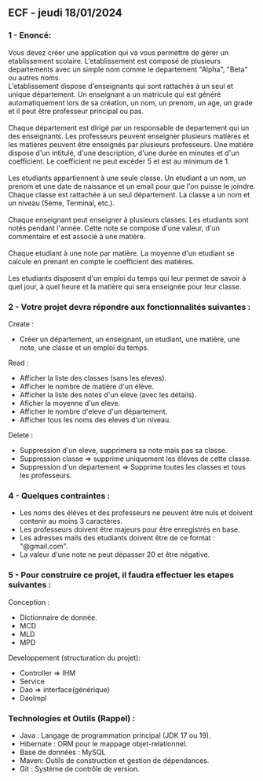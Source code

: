 ## ECF - jeudi 18/01/2024

### 1 - Enoncé:

Vous devez créer une application qui va vous permettre de gérer un etablissement scolaire.
L'etablissement est composé de plusieurs departements avec un simple nom comme le departement "Alpha", "Beta" ou autres noms.</br>
L'etablissement dispose d'enseignants qui sont rattachés à un seul et unique département. Un enseignant a un matricule qui est généré automatiquement lors de sa création, un nom, un prenom, un age, un grade et il peut être professeur principal ou pas. <br/> <br/>
Chaque département est dirigé par un responsable de departement qui un des enseignants. Les professeurs peuvent enseigner plusieurs matières et les matières peuvent être enseignés par plusieurs professeurs. 
Une matière dispose d'un intitulé, d'une description, d'une durée en minutes et d'un coefficient. Le coefficient ne peut excéder 5 et est au minimum de 1. <br/> <br/>
Les etudiants appartiennent à une seule classe. Un etudiant a un nom, un prenom et une date de naissance et un email pour que l'on puisse le joindre. Chaque classe est rattachée à un seul département. La classe a un nom et un niveau (5ème, Terminal, etc.).<br/> <br/>
Chaque enseignant peut enseigner à plusieurs classes. Les etudiants sont notés pendant l'année. Cette note se compose d'une valeur, d'un commentaire et est associé à une matière. <br/> <br/>
Chaque etudiant à une note par matière. La moyenne d'un etudiant se calcule en prenant en compte le coefficient des matières. <br/> <br/>
Les etudiants disposent d'un emploi du temps qui leur permet de savoir à quel jour, à quel heure et la matière qui sera enseignée pour leur classe.

### 2 - Votre projet devra répondre aux fonctionnalités suivantes : 


Create : 

 - Créer un département, un enseignant, un etudiant, une matière, une note, une classe et un emploi du temps.
  
Read : 

 - Afficher la liste des classes (sans les eleves). 
 - Afficher le nombre de matière d'un élève. 
 - Afficher la liste des notes d'un eleve (avec les détails).
 - Aficher la moyenne d'un eleve.
 - Afficher le nombre d'eleve d'un département.
 - Afficher tous les noms des eleves d'un niveau.

Delete : 

 - Suppression d'un eleve, supprimera sa note mais pas sa classe.
 - Suppression classe => supprime uniquement les éléves de cette classe.
 - Suppression d'un departement => Supprime toutes les classes et tous les professeurs.
  

### 4 - Quelques contraintes : 

 - Les noms des éléves et des professeurs ne peuvent être nuls et doivent contenir au moins 3 caractères.
 - Les professeurs doivent être majeurs pour être enregistrés en base.
 - Les adresses mails des etudiants doivent être de ce format : "@gmail.com".
 - La valeur d'une note ne peut dépasser 20 et être négative.


### 5 - Pour construire ce projet, il faudra effectuer les etapes suivantes : 

Conception : 

 - Dictionnaire de donnée.
 - MCD
 - MLD
 - MPD

Developpement (structuration du projet): 

 - Controller => IHM
 - Service
 - Dao => interface(générique)
 - DaoImpl

### Technologies et Outils (Rappel) : 

 - Java : Langage de programmation principal (JDK 17 ou 19).
 - Hibernate : ORM pour le mappage objet-relationnel.
 - Base de données : MySQL
 - Maven: Outils de construction et gestion de dépendances.
 - Git : Système de contrôle de version.


